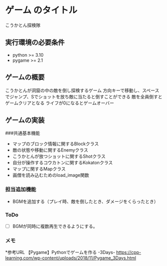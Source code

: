 # ゲーム のタイトル
こうかとん探検隊

## 実行環境の必要条件
* python >= 3.10
* pygame >= 2.1

## ゲームの概要
こうかとんが洞窟の中の敵を倒し探検するゲーム
方向キーで移動し、スペースでジャンプ、Sでショットを放ち敵に当たると倒すことができる
敵を全員倒すとゲームクリアとなる
ライフが0になるとゲームオーバー

## ゲームの実装
###共通基本機能
* マップのブロック情報に関するBlockクラス
* 敵の状態や移動に関するEnemyクラス
* こうかとんが放つショットに関するShotクラス
* 自分が操作するコウカトンに関するKokatonクラス
* マップに関するMapクラス
* 画僧を読み込むためのload_image関数

### 担当追加機能
* BGMを追加する（プレイ時、敵を倒したとき、ダメージをくらったとき）

### ToDo
- [ ] BGMが同時に複数再生できるようにする。

### メモ
*参考URL
【Pygame】Pythonでゲームを作る -3Days-
https://cpp-learning.com/wp-content/uploads/2018/11/Pygame_3Days.html
